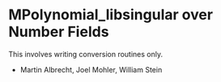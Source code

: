 

# MPolynomial_libsingular over Number Fields

This involves writing conversion routines only. 

* Martin Albrecht, Joel Mohler, William Stein 